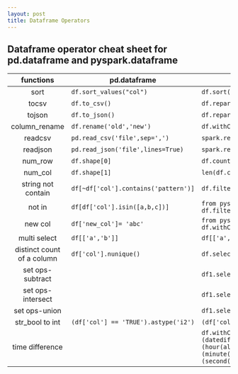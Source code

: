 ```yaml
---
layout: post
title: Dataframe Operators
---
```


## Dataframe operator cheat sheet for pd.dataframe and pyspark.dataframe

|functions  |  pd.dataframe | pyspark.dataframe  |
|:------------:|---|---|
|sort  | ```df.sort_values("col")```  | ```df.sort(desc(col))```  | 
|tocsv  | ```df.to_csv()```  | ```df.repartition(1).write.csv()```  |
|tojson  | ```df.to_json()```  | ```df.repartition(1).write.json()```  |
|column_rename|```df.rename('old','new')```| ```df.withColumnRenamed('old','new')```|
|readcsv|```pd.read_csv('file',sep=',')```|```spark.read.csv('file',sep=',')```|
|readjson|```pd.read_json('file',lines=True)```|```spark.read.json('file',lines=True)```|
|num_row|```df.shape[0]```|```df.count()```|
|num_col|```df.shape[1]```|```len(df.columns)```|
|string not contain|```df[~df['col'].contains('pattern')]```|```df.filter("col not like '%pattern%'")```|
|not in |```df[df['col'].isin([a,b,c])]```|```from pyspark.sql.function import col; df.filter(~col('bar').isin(['a','b']))```|
|new col|```df['new_col']= 'abc'```|```from pyspark.sql.function import lit; df.withColumn('new_col',lit('abc'))```|
|multi select|```df[['a','b']] ```|```df[['a','b']]```|
|distinct count of a column|`df['col'].nunique()`|`df.select('col').distinct()`|
|set ops-subtract||`df1.select("sentence").subtract(df2.select("sentence")).distinct()`|
|set ops-intersect||`df1.select("sentence").intersect(df2.select("sentence"))`|
|set ops-union||`df1.select("sentence").union(df2.select("sentence")).distinct()`|
|str_bool to int|`(df['col'] == 'TRUE').astype('i2')`|`(df['col'] == 'TRUE').astype(int)`|
|time difference||`df.withColumn(all,"diff",(datediff(all.timestamp2,all.timestamp1)*24*60*60 + (hour(all.timestamp2)- hour(all.timestamp1))*60*60 + (minute(all.timestamp2) - minute(all.timestamp1))*60 + (second(all.timestamp2) - second(all.timestamp1))) )`|